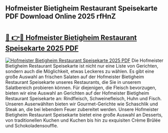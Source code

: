 ## Hofmeister Bietigheim Restaurant Speisekarte PDF Download Online 2025 rfHnZ

# <h2><a href="http://gc8g5b.nevu.top/?p=Hofmeister+Bietigheim+Restaurant+Speisekarte">🔗 👉🔴 Hofmeister Bietigheim Restaurant Speisekarte 2025 PDF</a></h2>

[![Hofmeister Bietigheim Restaurant Speisekarte 2025 PDF](https://i.imgur.com/dBaPXMq.png)](http://gc8g5b.nevu.top/?p=Hofmeister+Bietigheim+Restaurant+Speisekarte)
Die Hofmeister Bietigheim Restaurant Speisekarte ist nicht nur eine Liste von Gerichten, sondern auch die Möglichkeit, etwas Leckeres zu wählen. Es gibt eine große Auswahl an frischen Salaten auf der Hofmeister Bietigheim Restaurant Speisekarte unseres Restaurants, die Sie in unserem Salatbereich probieren können. Für diejenigen, die Fleisch bevorzugen, bieten wir eine Auswahl an Gerichten auf der Hofmeister Bietigheim Restaurant Speisekarte an: Rindfleisch, Schweinefleisch, Huhn und Fisch. Unseren Auserwählten bieten wir Gourmet-Gerichte wie Schaschlik und Steak an, die bei lebendem Feuer zubereitet werden. Unsere Hofmeister Bietigheim Restaurant Speisekarte bietet eine große Auswahl an Desserts, von traditionellen Kuchen und Kuchen bis hin zu exquisiten Crème Brûlée und Schokoladensouffle.
